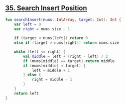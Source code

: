 ## [35. Search Insert Position](https://leetcode.com/problems/search-insert-position/)

```kotlin
fun searchInsert(nums: IntArray, target: Int): Int {
    var left = 0
    var right = nums.size - 1
    
    if (target < nums[left]) return 0
    else if (target > nums[right]) return nums.size

    while (left <= right) {
        val middle = left + (right - left) / 2
        if (nums[middle] == target) return middle
        if (nums[middle] < target) {
            left = middle + 1
        } else {
            right = middle - 1
        }
    }
    return left
}
```